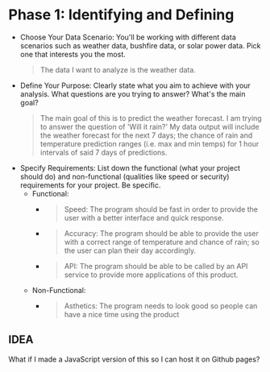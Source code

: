 # Phase 1: Identifying and Defining
- Choose Your Data Scenario: You'll be working with different data scenarios such as weather data, bushfire
data, or solar power data. Pick one that interests you the most.
    > The data I want to analyze is the weather data.
- Define Your Purpose: Clearly state what you aim to achieve with your analysis. What questions are you
trying to answer? What's the main goal?
    > The main goal of this is to predict the weather forecast. I am trying to answer the question of 'Will it rain?' My data output will include the weather forecast for the next 7 days; the chance of rain and temperature prediction ranges (i.e. max and min temps) for 1 hour intervals of said 7 days of predictions.
- Specify Requirements: List down the functional (what your project should do) and non-functional
(qualities like speed or security) requirements for your project. Be specific.
    - Functional:
        - > Speed: The program should be fast in order to provide the user with a better interface and quick response.
        - > Accuracy: The program should be able to provide the user with a correct range of temperature and chance of rain; so the user can plan their day accordingly.
        - > API: The program should be able to be called by an API service to provide more applications of this product.
    - Non-Functional:
        - > Asthetics: The program needs to look good so people can have a nice time using the product

## IDEA
What if I made a JavaScript version of this so I can host it on Github pages?